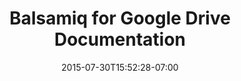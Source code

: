 ---
date: 2015-07-30T15:52:28-07:00
title: "Balsamiq for Google Drive Documentation"
weight: 1
product: "Balsamiq for Google Drive"
---